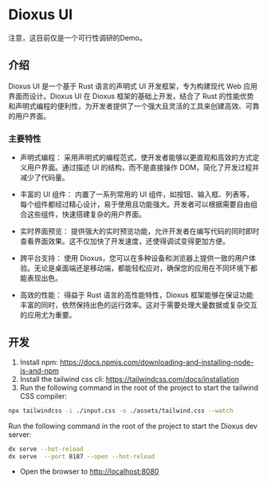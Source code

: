 # Dioxus UI

注意，这目前仅是一个可行性调研的Demo。

## 介绍

Dioxus UI 是一个基于 Rust 语言的声明式 UI 开发框架，专为构建现代 Web 应用界面而设计。Dioxus UI 在 Dioxus 框架的基础上开发，结合了 Rust 的性能优势和声明式编程的便利性，为开发者提供了一个强大且灵活的工具来创建高效、可靠的用户界面。

### 主要特性

- 声明式编程：
采用声明式的编程范式，使开发者能够以更直观和高效的方式定义用户界面。通过描述 UI 的结构，而不是直接操作 DOM，简化了开发过程并减少了代码量。

- 丰富的 UI 组件：
内置了一系列常用的 UI 组件，如按钮、输入框、列表等，每个组件都经过精心设计，易于使用且功能强大。开发者可以根据需要自由组合这些组件，快速搭建复杂的用户界面。

- 实时界面预览：
提供强大的实时预览功能，允许开发者在编写代码的同时即时查看界面效果。这不仅加快了开发速度，还使得调试变得更加方便。

- 跨平台支持：
使用 Dioxus，您可以在多种设备和浏览器上提供一致的用户体验。无论是桌面端还是移动端，都能轻松应对，确保您的应用在不同环境下都能表现出色。

- 高效的性能：
得益于 Rust 语言的高性能特性，Dioxus 框架能够在保证功能丰富的同时，依然保持出色的运行效率。这对于需要处理大量数据或复杂交互的应用尤为重要。

## 开发

1. Install npm: <https://docs.npmjs.com/downloading-and-installing-node-js-and-npm>
2. Install the tailwind css cli: <https://tailwindcss.com/docs/installation>
3. Run the following command in the root of the project to start the tailwind CSS compiler:

```bash
npx tailwindcss -i ./input.css -o ./assets/tailwind.css --watch
```

Run the following command in the root of the project to start the Dioxus dev server:

```bash
dx serve --hot-reload
dx serve  --port 8187 --open --hot-reload
```

- Open the browser to <http://localhost:8080>
